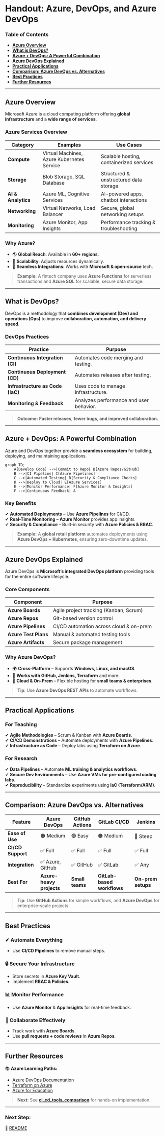 # **Handout: Azure, DevOps, and Azure DevOps**

### **Table of Contents**

- [**Azure Overview**](#azure-overview)
- [**What is DevOps?**](#what-is-devops)
- [**Azure + DevOps: A Powerful Combination**](#azure--devops-a-powerful-combination)
- [**Azure DevOps Explained**](#azure-devops-explained)
- [**Practical Applications**](#practical-applications)
- [**Comparison: Azure DevOps vs. Alternatives**](#comparison-azure-devops-vs-alternatives)
- [**Best Practices**](#best-practices)
- [**Further Resources**](#further-resources)

---

## **Azure Overview**

Microsoft Azure is a cloud computing platform offering **global infrastructure** and a **wide range of services**.

### **Azure Services Overview**

|**Category**|**Examples**|**Use Cases**|
|---|---|---|
|**Compute**|Virtual Machines, Azure Kubernetes Service|Scalable hosting, containerized services|
|**Storage**|Blob Storage, SQL Database|Structured & unstructured data storage|
|**AI & Analytics**|Azure ML, Cognitive Services|AI-powered apps, chatbot interactions|
|**Networking**|Virtual Networks, Load Balancer|Secure, global networking setups|
|**Monitoring**|Azure Monitor, App Insights|Performance tracking & troubleshooting|

### **Why Azure?**

- 🌎 **Global Reach**: Available in **60+ regions**.
- 🔄 **Scalability**: Adjusts resources dynamically.
- 🔗 **Seamless Integrations**: Works with **Microsoft & open-source** tech.

> **Example:** A fintech company uses **Azure Functions** for serverless transactions and **Azure SQL** for scalable, secure data storage.

---

## **What is DevOps?**

DevOps is a methodology that **combines development (Dev) and operations (Ops)** to improve **collaboration, automation, and delivery speed**.

### **DevOps Practices**

|**Practice**|**Purpose**|
|---|---|
|**Continuous Integration (CI)**|Automates code merging and testing.|
|**Continuous Deployment (CD)**|Automates releases after testing.|
|**Infrastructure as Code (IaC)**|Uses code to manage infrastructure.|
|**Monitoring & Feedback**|Analyzes performance and user behavior.|

> **Outcome:** **Faster releases, fewer bugs, and improved collaboration.**

---

## **Azure + DevOps: A Powerful Combination**

Azure and DevOps together provide a **seamless ecosystem** for building, deploying, and maintaining applications.

```mermaid
graph TD;
    A[Develop Code] -->|Commit to Repo| B[Azure Repos/GitHub]
    B -->|CI Pipeline| C[Azure Pipelines]
    C -->|Automated Testing| D[Security & Compliance Checks]
    D -->|Deploy to Cloud| E[Azure Services]
    E -->|Monitor Performance| F[Azure Monitor & Insights]
    F -->|Continuous Feedback| A
```

### **Key Benefits**

✔ **Automated Deployments** – Use **Azure Pipelines** for CI/CD.  
✔ **Real-Time Monitoring** – **Azure Monitor** provides app insights.  
✔ **Security & Compliance** – Built-in security with **Azure Policies & RBAC**.

> **Example:** A **global retail platform** automates deployments using **Azure DevOps + Kubernetes**, ensuring zero-downtime updates.

---

## **Azure DevOps Explained**

Azure DevOps is **Microsoft’s integrated DevOps platform** providing tools for the entire software lifecycle.

### **Core Components**

|**Component**|**Purpose**|
|---|---|
|**Azure Boards**|Agile project tracking (Kanban, Scrum)|
|**Azure Repos**|Git-based version control|
|**Azure Pipelines**|CI/CD automation across cloud & on-prem|
|**Azure Test Plans**|Manual & automated testing tools|
|**Azure Artifacts**|Secure package management|

### **Why Azure DevOps?**

- 🌍 **Cross-Platform** – Supports **Windows, Linux, and macOS**.
- 🔄 **Works with GitHub, Jenkins, Terraform** and more.
- 🔧 **Cloud & On-Prem** – Flexible hosting for **small teams & enterprises**.

> **Tip:** Use **Azure DevOps REST APIs** to automate workflows.

---

## **Practical Applications**

### **For Teaching**

✔ **Agile Methodologies** – Scrum & Kanban with **Azure Boards**.  
✔ **CI/CD Demonstrations** – Automate deployments with **Azure Pipelines**.  
✔ **Infrastructure as Code** – Deploy labs using **Terraform on Azure**.

### **For Research**

✔ **Data Pipelines** – Automate **ML training & analytics workflows**.  
✔ **Secure Dev Environments** – Use **Azure VMs for pre-configured coding labs**.  
✔ **Reproducibility** – Standardize experiments using **IaC (Terraform/ARM)**.

---

## **Comparison: Azure DevOps vs. Alternatives**

|**Feature**|**Azure DevOps**|**GitHub Actions**|**GitLab CI/CD**|**Jenkins**|
|---|---|---|---|---|
|**Ease of Use**|🟠 Medium|🟢 Easy|🟠 Medium|🔴 Steep|
|**CI/CD Support**|✅ Full|✅ Full|✅ Full|✅ Full|
|**Integration**|✅ Azure, GitHub|✅ GitHub|✅ GitLab|✅ Any|
|**Best For**|**Azure-heavy projects**|**Small teams**|**GitLab-based workflows**|**On-prem setups**|

> **Tip:** Use **GitHub Actions** for simple workflows, and **Azure DevOps** for enterprise-scale projects.

---

## **Best Practices**

### ✔ **Automate Everything**

- Use **CI/CD Pipelines** to remove manual steps.

### 🔒 **Secure Your Infrastructure**

- Store secrets in **Azure Key Vault**.
- Implement **RBAC & Policies**.

### 📊 **Monitor Performance**

- Use **Azure Monitor** & **App Insights** for real-time feedback.

### 💬 **Collaborate Effectively**

- Track work with **Azure Boards**.
- Use **pull requests + code reviews** in **Azure Repos**.

---

## **Further Resources**

📚 **Azure Learning Paths:**

- [Azure DevOps Documentation](https://learn.microsoft.com/en-us/azure/devops/)
- [Terraform on Azure](https://learn.microsoft.com/en-us/azure/developer/terraform/overview)
- [Azure for Education](https://azure.microsoft.com/en-us/education/)

> **Next:** See **[ci_cd_tools_comparison](../02_Setup_and_Configuration/CI_CD/ci_cd_tools_comparison.md)** for hands-on implementation.

---

### Next Step:

📌 [README](../../README.md)
